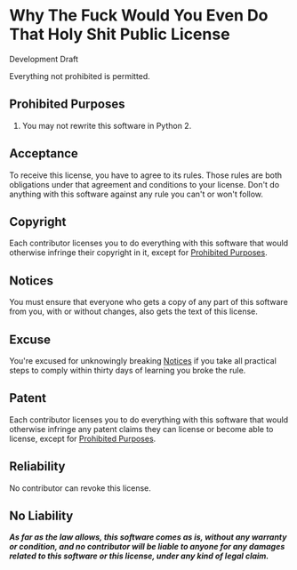 # Why The Fuck Would You Even Do That Holy Shit Public License

Development Draft

Everything not prohibited is permitted.

## Prohibited Purposes

1. You may not rewrite this software in Python 2.

## Acceptance

To receive this license, you have to agree to its rules. Those rules are both obligations under that agreement and
conditions to your license. Don't do anything with this software against any rule you can't or won't follow.

## Copyright

Each contributor licenses you to do everything with this software that would otherwise infringe their copyright in it,
except for [Prohibited Purposes](#prohibited-purposes).

## Notices

You must ensure that everyone who gets a copy of any part of this software from you, with or without changes, also gets
the text of this license.

## Excuse

You're excused for unknowingly breaking [Notices](#notices) if you take all practical steps to comply within thirty days
of learning you broke the rule.

## Patent

Each contributor licenses you to do everything with this software that would otherwise infringe any patent claims they
can license or become able to license, except for [Prohibited Purposes](#prohibited-purposes).

## Reliability

No contributor can revoke this license.

## No Liability

***As far as the law allows, this software comes as is, without any warranty or condition, and no contributor will be
liable to anyone for any damages related to this software or this license, under any kind of legal claim.***
